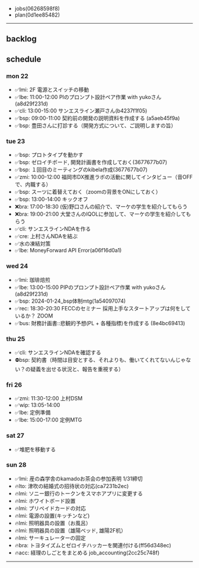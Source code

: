 
- jobs(06268598f8)
- plan(0d1ee85482)
---

## backlog

## schedule
### mon 22
- ✅lmi: 2F 電源とスイッチの移動
- ✅lbe: 11:00-12:00 PIのプロンプト設計ペア作業 with yukoさん(a8d29f231d)
- ✅cli: 13:00-15:00 サンエスライン瀬戸さん(b4237f1f05)
- ✅bsp: 09:00-11:00 契約前の開発の説明資料を作成する (a5aeb45f9a)
- ✅bsp: 豊田さんに打診する（開発方式について、ご説明しますの旨）
### tue 23
- ✅bsp: プロトタイプを動かす
- ✅bsp: ゼロイチボード, 開発計画書を作成しておく(3677677b07)
- ✅bsp: １回目のミーティングのkibela作成(3677677b07)
- ✅zmi: 10:00-12:00 福岡市DX推進ラボの活動に関してインタビュー（音OFFで、内職する）
- ✅bsp: スーツに着替えておく（zoomの背景をONにしておく）
- ✅bsp: 13:00-14:00 キックオフ
- ❌bra: 17:00-18:30 (仮)野口さんの紹介で、マーケの学生を紹介してもらう
- ❌bra: 19:00-21:00 大堂さんのIQOLに参加して、マーケの学生を紹介してもらう
- ✅cli: サンエスラインNDAを作る
- ✅cre: 上村さんNDAを結ぶ
- ✅水の凍結対策
- ✅lbe: MoneyForward API Error(a06f16d0a1)

### wed 24
- ✅lmi: 珈琲焙煎
- ✅lbe: 13:00-15:00 PIPのプロンプト設計ペア作業 with yukoさん(a8d29f231d)
- ✅bsp: 2024-01-24_bsp体制mtg(1a54097074)
- ✅rec: 18:30-20:30 FECCのセミナー 採用上手なスタートアップは何をしているか？ ZOOM
- ✅bus: 財務計画書::悲観的予想(PL + 各種指標)を作成する (8e4bc69413)
### thu 25
- ✅cli: サンエスラインNDAを確認する
- ⛔️bsp: 契約書（時間は目安とする、それよりも、働いてくれてないんじゃない？の疑義を出せる状況と、報告を重視する）
### fri 26
- ✅zmi: 11:30-12:00 上村DSM
- ✅wip: 13:05-14:00
- ✅lbe: 定例準備
- ✅lbe: 15:00-17:00 定例MTG

### sat 27
- ✅堆肥を移動する

### sun 28
- ✅lmi: 産の森学舎のkamadoお茶会の参加表明 1/31締切
- 🔥lto: 津吹の結婚式の招待状の対応(ca7231b2ec)
- 🔥lmi: ソニー銀行のトークンをスマホアプリに変更する
- 🔥lmi: ホワイトボード設置
- 🔥lmi: プリペイドカードの対応
- 🔥lmi: 電源の設置(キッチンなど)
- 🔥lmi: 照明器具の設置（お風呂）
- 🔥lmi: 照明器具の設置（雄陽ベッド, 雄陽2F机）
- 🔥lmi: サーキュレーターの固定
- 🔥bra: トヨタイズムとゼロイチハッカーを関連付ける(ff56d348ec)
- 🔥acc: 経理のしごとをまとめる job_accounting(2cc25c748f)
---


